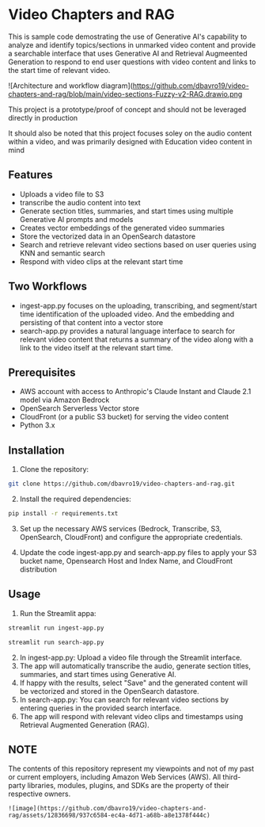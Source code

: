 
# Video Chapters and RAG

This is sample code demostrating the use of Generative AI's capability to analyze and identify topics/sections in unmarked video content and provide a searchable interface that uses Generative AI and Retrieval Augmeented Generation to respond to end user questions with video content and links to the start time of relevant video. 

![Architecture and workflow diagram](https://github.com/dbavro19/video-chapters-and-rag/blob/main/video-sections-Fuzzy-v2-RAG.drawio.png

This project is a prototype/proof of concept and should not be leveraged directly in production

It should also be noted that this project focuses soley on the audio content within a video, and was primarily designed with Education video content in mind

## Features

- Uploads a video file to S3
- transcribe the audio content into text
- Generate section titles, summaries, and start times using multiple Generative AI prompts and models
- Creates vector embeddings of the generated video summaries 
- Store the vectorized data in an OpenSearch datastore
- Search and retrieve relevant video sections based on user queries using KNN and semantic search
- Respond with video clips at the relevant start time

## Two Workflows
 - ingest-app.py focuses on the uploading, transcribing, and segment/start time identification of the uploaded video. And the embedding and persisting of that content into a vector store
- search-app.py provides a natural language interface to search for relevant video content that returns a summary of the video along with a link to the video itself at the relevant start time.

## Prerequisites

- AWS account with access to Anthropic's Claude Instant and Claude 2.1 model via Amazon Bedrock
- OpenSearch Serverless Vector store 
- CloudFront (or a public S3 bucket) for serving the video content
- Python 3.x


## Installation

1. Clone the repository:

```bash
git clone https://github.com/dbavro19/video-chapters-and-rag.git
```

2. Install the required dependencies:

```bash
pip install -r requirements.txt
```

3. Set up the necessary AWS services (Bedrock, Transcribe, S3, OpenSearch, CloudFront) and configure the appropriate credentials.

4. Update the code ingest-app.py and search-app.py files to apply your S3 bucket name, Opensearch Host and Index Name, and CloudFront distribution

## Usage

1. Run the Streamlit appa:

```bash
streamlit run ingest-app.py
```

```bash
streamlit run search-app.py
```

2. In ingest-app.py: Upload a video file through the Streamlit interface.
3. The app will automatically transcribe the audio, generate section titles, summaries, and start times using Generative AI.
4. If happy with the results, select "Save" and the generated content will be vectorized and stored in the OpenSearch datastore.
5. In search-app.py: You can search for relevant video sections by entering queries in the provided search interface.
6. The app will respond with relevant video clips and timestamps using Retrieval Augmented Generation (RAG).


## NOTE

The contents of this repository represent my viewpoints and not of my past or current employers, including Amazon Web Services (AWS). All third-party libraries, modules, plugins, and SDKs are the property of their respective owners.

```
![image](https://github.com/dbavro19/video-chapters-and-rag/assets/12836698/937c6584-ec4a-4d71-a68b-a8e1378f444c)
